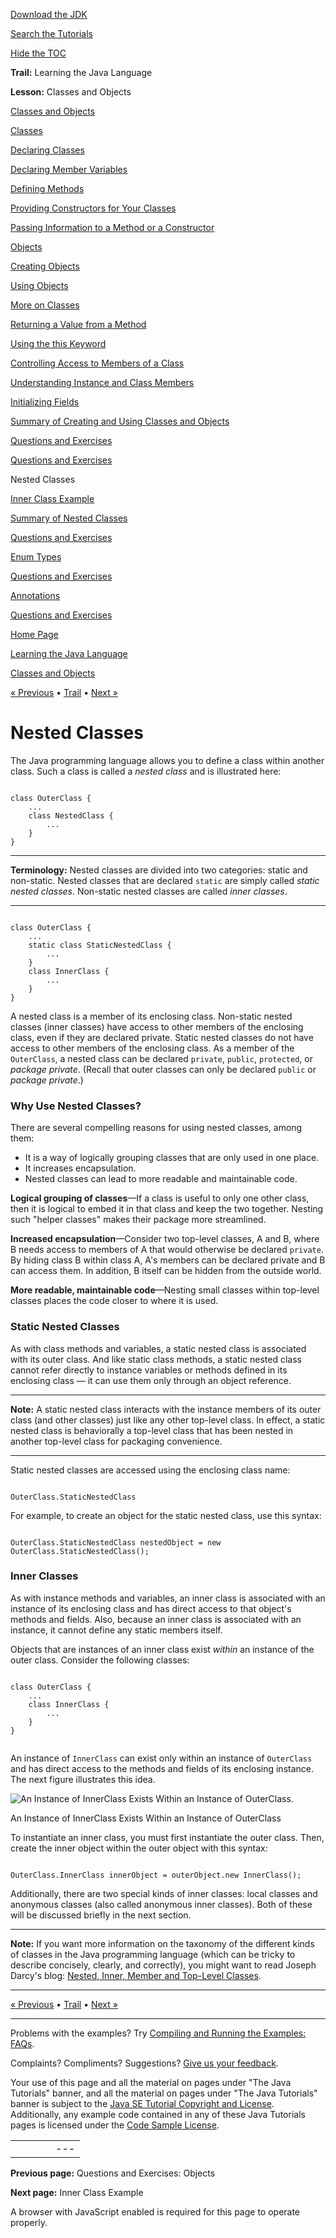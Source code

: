 [Download
the JDK](http://java.sun.com/javase/6/download.jsp)
  
[Search the
Tutorials](../../search.html)
  
[Hide the TOC](javascript:toggleLeft())

**Trail:** Learning the Java Language
  
**Lesson:** Classes and Objects

[Classes and Objects](index.html)

[Classes](classes.html)

[Declaring Classes](classdecl.html)

[Declaring Member Variables](variables.html)

[Defining Methods](methods.html)

[Providing Constructors for Your Classes](constructors.html)

[Passing Information to a Method or a Constructor](arguments.html)

[Objects](objects.html)

[Creating Objects](objectcreation.html)

[Using Objects](usingobject.html)

[More on Classes](more.html)

[Returning a Value from a Method](returnvalue.html)

[Using the this Keyword](thiskey.html)

[Controlling Access to Members of a Class](accesscontrol.html)

[Understanding Instance and Class Members](classvars.html)

[Initializing Fields](initial.html)

[Summary of Creating and Using Classes and Objects](summaryclasses.html)

[Questions and Exercises](QandE/creating-questions.html)

[Questions and Exercises](QandE/objects-questions.html)

Nested Classes

[Inner Class Example](innerclasses.html)

[Summary of Nested Classes](summarynested.html)

[Questions and Exercises](QandE/nested-questions.html)

[Enum Types](enum.html)

[Questions and Exercises](QandE/enum-questions.html)

[Annotations](annotations.html)

[Questions and Exercises](QandE/annotations-questions.html)

[Home Page](../../index.html)
>
[Learning the Java Language](../index.html)
>
[Classes and Objects](index.html)

[« Previous](QandE/objects-questions.html) • [Trail](../TOC.html) • [Next »](innerclasses.html)

# Nested Classes

The Java programming language allows you to define a class within
another class. Such
a class is called a *nested class* and is illustrated here:

```

class OuterClass {
    ...
    class NestedClass {
        ...
    }
}

```

---

**Terminology:** Nested classes are divided into two categories: static and non-static. Nested classes that
are declared `static` are simply called *static nested classes*. Non-static nested classes are
called *inner classes*.

---

```

class OuterClass {
    ...
    static class StaticNestedClass {
        ...
    }
    class InnerClass {
        ...
    }
}

```

A nested class is a member of its enclosing class. Non-static nested classes (inner classes) have access to other members of
the enclosing class, even if they are declared private. Static nested classes do not have access to other members of
the enclosing class. As a member of the `OuterClass`,
a nested class can be declared `private`, `public`,
`protected`, or *package private*. (Recall that outer classes can only be declared
`public` or *package private*.)

### Why Use Nested Classes?

There are several compelling reasons for using nested classes, among them:

* It is a way of logically grouping classes that are only used in one place.
* It increases encapsulation.
* Nested classes can lead to more readable and maintainable code.

**Logical grouping of classes**—If a class is useful to only one other class,
then it is logical to embed it in that class and keep the two together. Nesting such "helper classes"
makes their package more streamlined.

**Increased encapsulation**—Consider two top-level classes, A and B, where B needs access to
members of A that would otherwise be declared `private`. By hiding class B within class
A, A's members can be declared private and B can access them. In addition, B itself can be hidden from the outside world.

**More readable, maintainable code**—Nesting small classes within top-level classes
places the code closer to where it is used.

### Static Nested Classes

As with class methods and variables, a static nested class is associated
with its outer class. And like static class methods, a static
nested class cannot refer directly to instance variables or
methods defined in its enclosing class — it can use
them only through an object reference.

---

**Note:** A static nested class interacts with the instance members of its outer class (and
other classes) just like any other top-level class. In effect, a static nested class is
behaviorally a top-level class that has been nested in another top-level class for packaging convenience.

---

Static nested classes are accessed using the enclosing class name:

```

OuterClass.StaticNestedClass

```

For example, to create an object for the static nested class, use this syntax:

```

OuterClass.StaticNestedClass nestedObject = new OuterClass.StaticNestedClass();

```

### Inner Classes

As with instance methods and variables, an inner class is
associated with an instance of its enclosing class and has
direct access to that object's
methods and fields. Also, because an inner class is associated with
an instance, it cannot define any static members itself.

Objects that are instances of an inner class exist *within* an instance of the outer class.
Consider the following classes:

```

class OuterClass {
    ...
    class InnerClass {
        ...
    }
}


```

An instance of `InnerClass`
can exist only within an instance of `OuterClass`
and has direct access to the
methods and fields of its enclosing instance.
The next figure illustrates this idea.

![An Instance of InnerClass Exists Within an Instance of OuterClass. ](../../figures/java/classes-inner.gif)

An Instance of InnerClass Exists Within an Instance of OuterClass

To instantiate an inner class, you must first instantiate the outer class.
Then, create the inner object within the outer object with this syntax:

```

OuterClass.InnerClass innerObject = outerObject.new InnerClass();

```

Additionally, there are two special kinds of inner classes:
local classes and anonymous classes (also called anonymous
inner classes). Both of these will be discussed briefly in the next section.

---

**Note:** If you want more information on the taxonomy of the different kinds of
classes in the Java programming language (which can be tricky to describe
concisely, clearly, and correctly),
you might want to read Joseph Darcy's blog:
[Nested, Inner, Member and Top-Level Classes](http://blogs.sun.com/darcy/entry/nested_inner_member_and_top).

---

[« Previous](QandE/objects-questions.html)
•
[Trail](../TOC.html)
•
[Next »](innerclasses.html)

---

Problems with the examples? Try [Compiling and Running
the Examples: FAQs](../../information/run-examples.html).
  
Complaints? Compliments? Suggestions? [Give
us your feedback](http://download.oracle.com/javase/feedback.html).

Your use of this page and all the material on pages under "The Java Tutorials" banner,
and all the material on pages under "The Java Tutorials" banner is subject to the [Java SE Tutorial Copyright
and License](../../information/license.html).
Additionally, any example code contained in any of these Java
Tutorials pages is licensed under the
[Code
Sample License](http://developers.sun.com/license/berkeley_license.html).

|  |  |  |  |  |
| --- | --- | --- | --- | --- |
| |  |  | | --- | --- | | duke image | Oracle logo | | [About Oracle](http://www.oracle.com/us/corporate/index.html) | [Oracle Technology Network](http://www.oracle.com/technology/index.html) | [Terms of Service](https://www.samplecode.oracle.com/servlets/CompulsoryClickThrough?type=TermsOfService) | Copyright © 1995, 2011 Oracle and/or its affiliates. All rights reserved. |

**Previous page:** Questions and Exercises: Objects
  
**Next page:** Inner Class Example




A browser with JavaScript enabled is required for this page to operate properly.